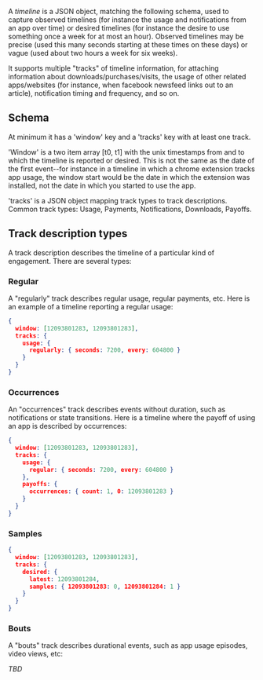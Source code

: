 A *timeline* is a JSON object, matching the following schema, used to capture observed timelines (for instance the usage and notifications from an app over time) or desired timelines (for instance the desire to use something once a week for at most an hour).  Observed timelines may be precise (used this many seconds starting at these times on these days) or vague (used about two hours a week for six weeks).

It supports multiple "tracks" of timeline information, for attaching information about downloads/purchases/visits, the usage of other related apps/websites (for instance, when facebook newsfeed links out to an article), notification timing and frequency, and so on.

## Schema

At minimum it has a 'window' key and a 'tracks' key with at least one track.

'Window' is a two item array [t0, t1] with the unix timestamps from and to which the timeline is reported or desired. This is not the same as the date of the first event--for instance in a timeline in which a chrome extension tracks app usage, the window start would be the date in which the extension was installed, not the date in which you started to use the app.

'tracks' is a JSON object mapping track types to track descriptions.  Common track types:  Usage, Payments, Notifications, Downloads, Payoffs.

## Track description types

A track description describes the timeline of a particular kind of engagement.  There are several types:

### Regular

A "regularly" track describes regular usage, regular payments, etc.  Here is an example of a timeline reporting a regular usage:

```JSON
{
  window: [12093801283, 12093801283],
  tracks: {
    usage: {
      regularly: { seconds: 7200, every: 604800 }
    }
  }  
}
```

### Occurrences

An "occurrences" track describes events without duration, such as notifications or state transitions.  Here is a timeline where the payoff of using an app is described by occurrences:

```JSON
{
  window: [12093801283, 12093801283],
  tracks: {
    usage: {
      regular: { seconds: 7200, every: 604800 }
    },
    payoffs: {
      occurrences: { count: 1, 0: 12093801283 }
    }
  }  
}
```

### Samples

```JSON
{
  window: [12093801283, 12093801283],
  tracks: {
    desired: {
      latest: 12093801284,
      samples: { 12093801283: 0, 12093801284: 1 }
    }
  }  
}
```


### Bouts

A "bouts" track describes durational events, such as app usage episodes, video views, etc:

*TBD*
